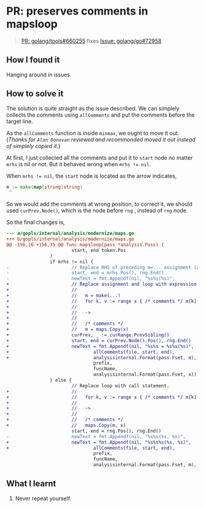 # PR: preserves comments in mapsloop

> [PR: golang/tools#660255](https://go-review.googlesource.com/c/tools/+/660255) fixes [Issue: golang/go#72958](https://github.com/golang/go/issues/72958)

## How I found it

Hanging around in issues.

## How to solve it

The solution is quite straight as the issue described. We can simplely collects the comments using `allComments` and put the comments before the target line.

As the `allComments` function is inside `minmax`, we ought to move it out. (*Thanks for `Alan Donovan` reviewed and recommonded moved it out instead of simplely copied it.*)

At first, I just collected all the comments and put it to `start` node no matter `mrhs` is nil or not. But it behaved wrong when `mrhs != nil`.

When `mrhs != nil`, the `start` node is located as the arrow indicates,

```go
m := make(map[string]string)
 ^
```

So we would add the comments at wrong position, to correct it, we should used `curPrev.Node()`, which is the node before `rng` , instead of `rng` node.

So the final changes is,

```diff
--- a/gopls/internal/analysis/modernize/maps.go
+++ b/gopls/internal/analysis/modernize/maps.go
@@ -156,16 +156,35 @@ func mapsloop(pass *analysis.Pass) {
                        start, end token.Pos
                )
                if mrhs != nil {
-                       // Replace RHS of preceding m=... assignment (and loop) with expression.
-                       start, end = mrhs.Pos(), rng.End()
-                       newText = fmt.Appendf(nil, "%s%s(%s)",
+                       // Replace assignment and loop with expression.
+                       //
+                       //   m = make(...)
+                       //   for k, v := range x { /* comments */ m[k] = v }
+                       //
+                       //   ->
+                       //
+                       //   /* comments */
+                       //   m = maps.Copy(x)
+                       curPrev, _ := curRange.PrevSibling()
+                       start, end = curPrev.Node().Pos(), rng.End()
+                       newText = fmt.Appendf(nil, "%s%s = %s%s(%s)",
+                               allComments(file, start, end),
+                               analysisinternal.Format(pass.Fset, m),
                                prefix,
                                funcName,
                                analysisinternal.Format(pass.Fset, x))
                } else {
                        // Replace loop with call statement.
+                       //
+                       //   for k, v := range x { /* comments */ m[k] = v }
+                       //
+                       //   ->
+                       //
+                       //   /* comments */
+                       //   maps.Copy(m, x)
                        start, end = rng.Pos(), rng.End()
-                       newText = fmt.Appendf(nil, "%s%s(%s, %s)",
+                       newText = fmt.Appendf(nil, "%s%s%s(%s, %s)",
+                               allComments(file, start, end),
                                prefix,
                                funcName,
                                analysisinternal.Format(pass.Fset, m),
```

## What I learnt

1. Never repeat yourself.

